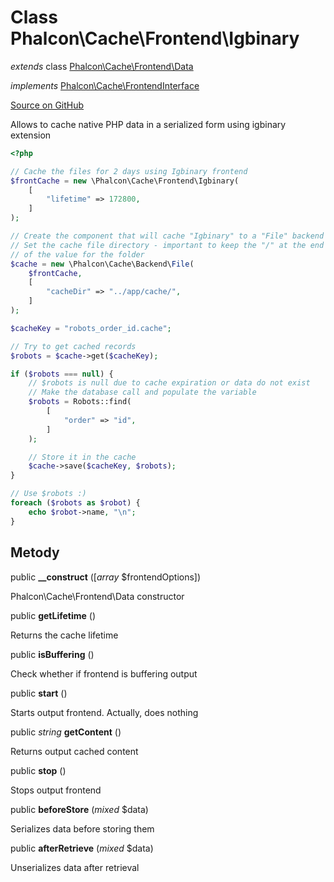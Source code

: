 # Class **Phalcon\\Cache\\Frontend\\Igbinary**

*extends* class [Phalcon\Cache\Frontend\Data](/[[language]]/[[version]]/api/Phalcon_Cache_Frontend_Data)

*implements* [Phalcon\Cache\FrontendInterface](/[[language]]/[[version]]/api/Phalcon_Cache_FrontendInterface)

<a href="https://github.com/phalcon/cphalcon/blob/master/phalcon/cache/frontend/igbinary.zep" class="btn btn-default btn-sm">Source on GitHub</a>

Allows to cache native PHP data in a serialized form using igbinary extension

```php
<?php

// Cache the files for 2 days using Igbinary frontend
$frontCache = new \Phalcon\Cache\Frontend\Igbinary(
    [
        "lifetime" => 172800,
    ]
);

// Create the component that will cache "Igbinary" to a "File" backend
// Set the cache file directory - important to keep the "/" at the end of
// of the value for the folder
$cache = new \Phalcon\Cache\Backend\File(
    $frontCache,
    [
        "cacheDir" => "../app/cache/",
    ]
);

$cacheKey = "robots_order_id.cache";

// Try to get cached records
$robots = $cache->get($cacheKey);

if ($robots === null) {
    // $robots is null due to cache expiration or data do not exist
    // Make the database call and populate the variable
    $robots = Robots::find(
        [
            "order" => "id",
        ]
    );

    // Store it in the cache
    $cache->save($cacheKey, $robots);
}

// Use $robots :)
foreach ($robots as $robot) {
    echo $robot->name, "\n";
}

```

## Metody

public **__construct** ([*array* $frontendOptions])

Phalcon\\Cache\\Frontend\\Data constructor

public **getLifetime** ()

Returns the cache lifetime

public **isBuffering** ()

Check whether if frontend is buffering output

public **start** ()

Starts output frontend. Actually, does nothing

public *string* **getContent** ()

Returns output cached content

public **stop** ()

Stops output frontend

public **beforeStore** (*mixed* $data)

Serializes data before storing them

public **afterRetrieve** (*mixed* $data)

Unserializes data after retrieval